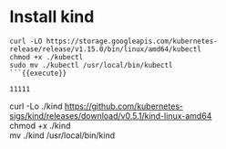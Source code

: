 # Install kind


```
curl -LO https://storage.googleapis.com/kubernetes-release/release/v1.15.0/bin/linux/amd64/kubectl
chmod +x ./kubectl
sudo mv ./kubectl /usr/local/bin/kubectl
```{{execute}}

11111

```
curl -Lo ./kind https://github.com/kubernetes-sigs/kind/releases/download/v0.5.1/kind-linux-amd64  
chmod +x ./kind  
mv ./kind /usr/local/bin/kind
```{{execute}}
